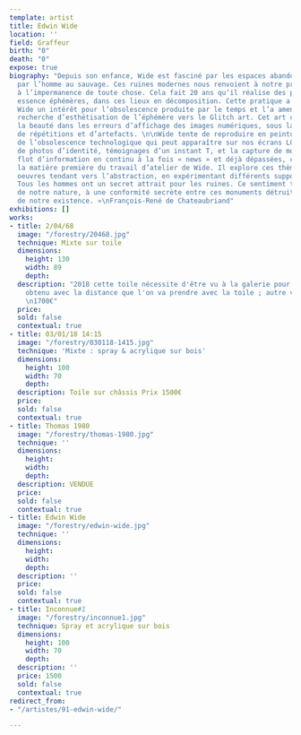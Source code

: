 ```yaml
---
template: artist
title: Edwin Wide
location: ''
field: Graffeur
birth: "0"
death: "0"
expose: true
biography: "Depuis son enfance, Wide est fasciné par les espaces abandonnés, cédés
  par l’homme au sauvage. Ces ruines modernes nous renvoient à notre propre temporalité,
  à l’impermanence de toute chose. Cela fait 20 ans qu’il réalise des peintures, par
  essence éphémères, dans ces lieux en décomposition. Cette pratique a développé chez
  Wide un intérêt pour l’obsolescence produite par le temps et l’a amené dans cette
  recherche d’esthétisation de l’éphémère vers le Glitch art. Cet art consiste à reconnaitre
  la beauté dans les erreurs d’affichage des images numériques, sous la forme de fragmentations,
  de répétitions et d’artefacts. \n\nWide tente de reproduire en peinture cette esthétique
  de l’obsolescence technologique qui peut apparaître sur nos écrans LCD. La collecte
  de photos d’identité, témoignages d’un instant T, et la capture de mots tirés du
  flot d’information en continu à la fois « news » et déjà dépassées, constituent
  la matière première du travail d’atelier de Wide. Il explore ces thèmes dans des
  oeuvres tendant vers l’abstraction, en expérimentant différents supports et techniques.\n\n«
  Tous les hommes ont un secret attrait pour les ruines. Ce sentiment tient à la fragilité
  de notre nature, à une conformité secrète entre ces monuments détruits et la rapidité
  de notre existence. »\nFrançois-René de Chateaubriand"
exhibitions: []
works:
- title: 2/04/68
  image: "/forestry/20468.jpg"
  technique: Mixte sur toile
  dimensions:
    height: 130
    width: 89
    depth: 
  description: "2018 cette toile nécessite d'être vu à la galerie pour un effet d'optique
    obtenu avec la distance que l'on va prendre avec la toile ; autre visuel sur demande
    \n1700€"
  price: 
  sold: false
  contextual: true
- title: 03/01/18 14:15
  image: "/forestry/030118-1415.jpg"
  technique: 'Mixte : spray & acrylique sur bois'
  dimensions:
    height: 100
    width: 70
    depth: 
  description: Toile sur châssis Prix 1500€
  price: 
  sold: false
  contextual: true
- title: Thomas 1980
  image: "/forestry/thomas-1980.jpg"
  technique: ''
  dimensions:
    height: 
    width: 
    depth: 
  description: VENDUE
  price: 
  sold: false
  contextual: true
- title: Edwin Wide
  image: "/forestry/edwin-wide.jpg"
  technique: ''
  dimensions:
    height: 
    width: 
    depth: 
  description: ''
  price: 
  sold: false
  contextual: true
- title: Inconnue#1
  image: "/forestry/inconnue1.jpg"
  technique: Spray et acrylique sur bois
  dimensions:
    height: 100
    width: 70
    depth: 
  description: ''
  price: 1500
  sold: false
  contextual: true
redirect_from:
- "/artistes/91-edwin-wide/"

---
```

